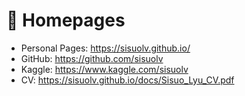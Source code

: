 # 📎 Homepages
- Personal Pages: https://sisuolv.github.io/
- GitHub: https://github.com/sisuolv
- Kaggle: https://www.kaggle.com/sisuolv
- CV: https://sisuolv.github.io/docs/Sisuo_Lyu_CV.pdf
